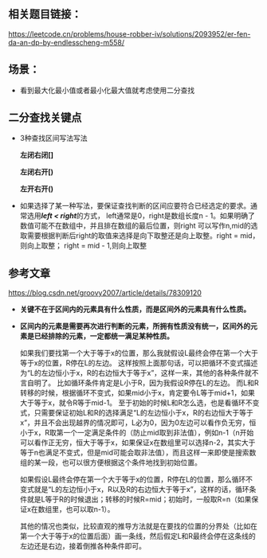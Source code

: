 ## 相关题目链接：
https://leetcode.cn/problems/house-robber-iv/solutions/2093952/er-fen-da-an-dp-by-endlesscheng-m558/
## 场景：
 - 看到最大化最小值或者最小化最大值就考虑使用二分查找

## 二分查找关键点
 - 3种查找区间写法写法

    **左闭右闭[]**

    **左闭右开[)**

    **左开右开()**
 - 如果选择了某一种写法，要保证查找判断的区间应要符合已经选定的要求。通常选用***left < right***的方式，
   left通常是0，right是数组长度n - 1。如果明确了数值可能不在数组中，并且排在数组的最后位置，则right
   可以写作n,mid的选取需要根据判断后right的取值来选择是向下取整还是向上取整。right = mid，则向上取整；
   right = mid - 1,则向上取整
## 参考文章
https://blog.csdn.net/groovy2007/article/details/78309120



- **关键不在于区间内的元素具有什么性质，而是区间外的元素具有什么性质。**
- **区间内的元素是需要再次进行判断的元素，所拥有性质没有统一，区间外的元素是已经排除的元素，一定都统一满足某种性质。**


  如果我们要找第一个大于等于x的位置，那么我就假设L最终会停在第一个大于等于x的位置，R停在L的左边。
  这样按照上面那句话，可以把循环不变式描述为“L的左边恒小于x，R的右边恒大于等于x”，这样一来，其他的各种条件就不言自明了。
  比如循环条件肯定是L小于R，因为我假设R停在L的左边。
  而L和R转移的时候，根据循环不变式，如果mid小于x，肯定要令L等于mid+1，如果大于等于x，就令R等于mid-1。
  至于初始的时候L和R怎么选，也是看循环不变式，只需要保证初始L和R的选择满足“L的左边恒小于x，R的右边恒大于等于x”，并且不会出现越界的情况即可，L必为0，因为0左边可以看作负无穷，恒小于x，R取第一个一定满足条件的（防止mid取到非法值），例如n-1（n开始可以看作正无穷，恒大于等于x，如果保证x在数组里可以选择n-2，其实大于等于n也满足不变式，但是mid可能会取非法值），而且这样一来即使是搜索数组的某一段，也可以很方便根据这个条件地找到初始位置。

   如果假设L最终会停在第一个大于等于x的位置，R停在L的位置，那么循环不变式就是“L的左边恒小于x，R以及R的右边恒大于等于x”，这样的话，循环条件就是L等于R的时候退出；转移的时候R=mid；初始时，一般取R=n（如果保证x在数组里，也可以取n-1）。

   其他的情况也类似，比较直观的推导方法就是在要找的位置的分界处（比如在第一个大于等于x的位置后面）画一条线，然后假定L和R最终会停在这条线的左边还是右边，接着倒推各种条件即可。

